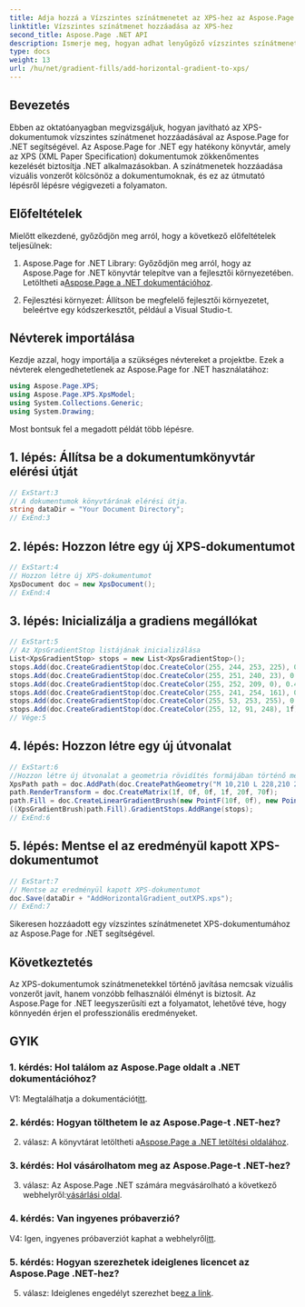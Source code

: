 ```yaml
---
title: Adja hozzá a Vízszintes színátmenetet az XPS-hez az Aspose.Page for .NET segítségével
linktitle: Vízszintes színátmenet hozzáadása az XPS-hez
second_title: Aspose.Page .NET API
description: Ismerje meg, hogyan adhat lenyűgöző vízszintes színátmeneteket XPS-dokumentumaihoz az Aspose.Page for .NET használatával. Emelje fel a vizuális vonzerőt könnyedén.
type: docs
weight: 13
url: /hu/net/gradient-fills/add-horizontal-gradient-to-xps/
---
```

## Bevezetés

Ebben az oktatóanyagban megvizsgáljuk, hogyan javítható az XPS-dokumentumok vízszintes színátmenet hozzáadásával az Aspose.Page for .NET segítségével. Az Aspose.Page for .NET egy hatékony könyvtár, amely az XPS (XML Paper Specification) dokumentumok zökkenőmentes kezelését biztosítja .NET alkalmazásokban. A színátmenetek hozzáadása vizuális vonzerőt kölcsönöz a dokumentumoknak, és ez az útmutató lépésről lépésre végigvezeti a folyamaton.

## Előfeltételek

Mielőtt elkezdené, győződjön meg arról, hogy a következő előfeltételek teljesülnek:

1.  Aspose.Page for .NET Library: Győződjön meg arról, hogy az Aspose.Page for .NET könyvtár telepítve van a fejlesztői környezetében. Letöltheti a[Aspose.Page a .NET dokumentációhoz](https://reference.aspose.com/page/net/).

2. Fejlesztési környezet: Állítson be megfelelő fejlesztői környezetet, beleértve egy kódszerkesztőt, például a Visual Studio-t.

## Névterek importálása

Kezdje azzal, hogy importálja a szükséges névtereket a projektbe. Ezek a névterek elengedhetetlenek az Aspose.Page for .NET használatához:

```csharp
using Aspose.Page.XPS;
using Aspose.Page.XPS.XpsModel;
using System.Collections.Generic;
using System.Drawing;
```

Most bontsuk fel a megadott példát több lépésre.

## 1. lépés: Állítsa be a dokumentumkönyvtár elérési útját

```csharp
// ExStart:3
// A dokumentumok könyvtárának elérési útja.
string dataDir = "Your Document Directory";
// ExEnd:3
```

## 2. lépés: Hozzon létre egy új XPS-dokumentumot

```csharp
// ExStart:4
// Hozzon létre új XPS-dokumentumot
XpsDocument doc = new XpsDocument();
// ExEnd:4
```

## 3. lépés: Inicializálja a gradiens megállókat

```csharp
// ExStart:5
// Az XpsGradientStop listájának inicializálása
List<XpsGradientStop> stops = new List<XpsGradientStop>();
stops.Add(doc.CreateGradientStop(doc.CreateColor(255, 244, 253, 225), 0.0673828f));
stops.Add(doc.CreateGradientStop(doc.CreateColor(255, 251, 240, 23), 0.314453f));
stops.Add(doc.CreateGradientStop(doc.CreateColor(255, 252, 209, 0), 0.482422f));
stops.Add(doc.CreateGradientStop(doc.CreateColor(255, 241, 254, 161), 0.634766f));
stops.Add(doc.CreateGradientStop(doc.CreateColor(255, 53, 253, 255), 0.915039f));
stops.Add(doc.CreateGradientStop(doc.CreateColor(255, 12, 91, 248), 1f));
// Vége:5
```

## 4. lépés: Hozzon létre egy új útvonalat

```csharp
// ExStart:6
//Hozzon létre új útvonalat a geometria rövidítés formájában történő meghatározásával
XpsPath path = doc.AddPath(doc.CreatePathGeometry("M 10,210 L 228,210 228,300 10,300"));
path.RenderTransform = doc.CreateMatrix(1f, 0f, 0f, 1f, 20f, 70f);
path.Fill = doc.CreateLinearGradientBrush(new PointF(10f, 0f), new PointF(228f, 0f));
((XpsGradientBrush)path.Fill).GradientStops.AddRange(stops);
// ExEnd:6
```

## 5. lépés: Mentse el az eredményül kapott XPS-dokumentumot

```csharp
// ExStart:7
// Mentse az eredményül kapott XPS-dokumentumot
doc.Save(dataDir + "AddHorizontalGradient_outXPS.xps");
// ExEnd:7
```

Sikeresen hozzáadott egy vízszintes színátmenetet XPS-dokumentumához az Aspose.Page for .NET segítségével.

## Következtetés

Az XPS-dokumentumok színátmenetekkel történő javítása nemcsak vizuális vonzerőt javít, hanem vonzóbb felhasználói élményt is biztosít. Az Aspose.Page for .NET leegyszerűsíti ezt a folyamatot, lehetővé téve, hogy könnyedén érjen el professzionális eredményeket.

## GYIK

### 1. kérdés: Hol találom az Aspose.Page oldalt a .NET dokumentációhoz?

 V1: Megtalálhatja a dokumentációt[itt](https://reference.aspose.com/page/net/).

### 2. kérdés: Hogyan tölthetem le az Aspose.Page-t .NET-hez?

 2. válasz: A könyvtárat letöltheti a[Aspose.Page a .NET letöltési oldalához](https://releases.aspose.com/page/net/).

### 3. kérdés: Hol vásárolhatom meg az Aspose.Page-t .NET-hez?

 3. válasz: Az Aspose.Page .NET számára megvásárolható a következő webhelyről:[vásárlási oldal](https://purchase.aspose.com/buy).

### 4. kérdés: Van ingyenes próbaverzió?

 V4: Igen, ingyenes próbaverziót kaphat a webhelyről[itt](https://releases.aspose.com/).

### 5. kérdés: Hogyan szerezhetek ideiglenes licencet az Aspose.Page .NET-hez?

 5. válasz: Ideiglenes engedélyt szerezhet be[ez a link](https://purchase.aspose.com/temporary-license/).